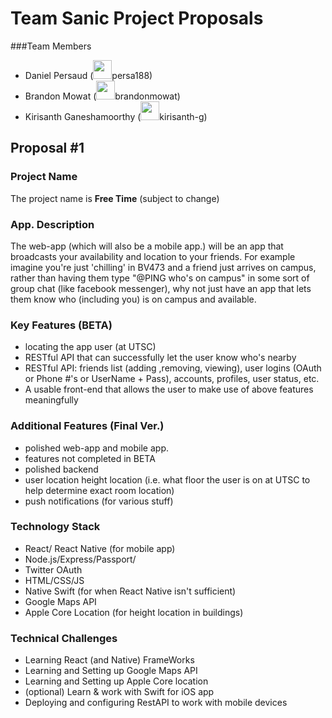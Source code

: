# Team Sanic Project Proposals
<!-- -----
This is the project proposal for Team Sanic, we submit two proposals (proposal \#1 and \#2 respectively). Proposal \#1 is our main idea and Proposal \#2 is our backup Idea.

----- -->
###Team Members
- Daniel Persaud (<img src="https://encrypted-tbn0.gstatic.com/images?q=tbn:ANd9GcSu_psdppsyLMN0iFDBxy0jRhdKff1VQrKtZpfXorJeFdSkzf6hK96U-Lc" width="30px" height="auto"/>persa188)
- Brandon Mowat (<img src="https://encrypted-tbn0.gstatic.com/images?q=tbn:ANd9GcSu_psdppsyLMN0iFDBxy0jRhdKff1VQrKtZpfXorJeFdSkzf6hK96U-Lc" width="30px" height="auto"/>brandonmowat)
- Kirisanth Ganeshamoorthy (<img src="https://encrypted-tbn0.gstatic.com/images?q=tbn:ANd9GcSu_psdppsyLMN0iFDBxy0jRhdKff1VQrKtZpfXorJeFdSkzf6hK96U-Lc" width="30px" height="auto"/>kirisanth-g)

## Proposal \#1
### Project Name
The project name is **Free Time** (subject to change)

### App. Description
The web-app (which will also be a mobile app.) will be an app that broadcasts your availability and location to your friends. For example imagine you're just 'chilling' in BV473 and a friend just arrives on campus, rather than having them type "@PING who's on campus" in some sort of group chat (like facebook messenger), why not just have an app that lets them know who (including you) is on campus and available.

### Key Features (BETA)
- locating the app user (at UTSC)
- RESTful API that can successfully let the user know who's nearby
- RESTful API: friends list (adding ,removing, viewing), user logins (OAuth or Phone #'s or UserName + Pass), accounts, profiles, user status, etc.
- A usable front-end that allows the user to make use of above features meaningfully

### Additional Features (Final Ver.)
- polished web-app and mobile app.
- features not completed in BETA
- polished backend
- user location height location (i.e. what floor the user is on at UTSC to help determine exact room location)
- push notifications (for various stuff)

### Technology Stack
- React/ React Native (for mobile app)
- Node.js/Express/Passport/
- Twitter OAuth
- HTML/CSS/JS
- Native Swift (for when React Native isn't sufficient)
- Google Maps API
- Apple Core Location (for height location in buildings)

### Technical Challenges
- Learning React (and Native) FrameWorks
- Learning and Setting up Google Maps API
- Learning and Setting up Apple Core location
- (optional) Learn & work with Swift for iOS app
- Deploying and configuring RestAPI to work with mobile devices

<!--##Proposal \#2
###Project Name
The project Name is **CMYK Buyer** (subject to change)
-->
